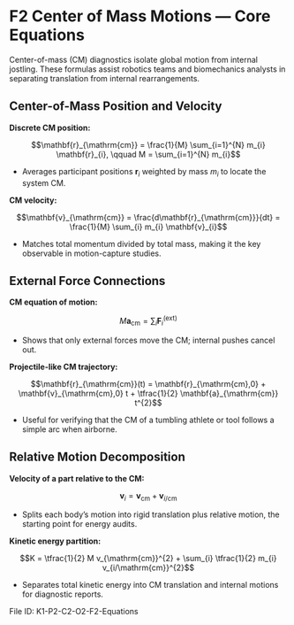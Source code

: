 # F2 Center of Mass Motions — Core Equations

Center-of-mass (CM) diagnostics isolate global motion from internal jostling. These formulas assist robotics teams and biomechanics analysts in separating translation from internal rearrangements.

## Center-of-Mass Position and Velocity
**Discrete CM position:**

$$\mathbf{r}_{\mathrm{cm}} = \frac{1}{M} \sum_{i=1}^{N} m_{i} \mathbf{r}_{i}, \qquad M = \sum_{i=1}^{N} m_{i}$$

- Averages participant positions $\mathbf{r}_{i}$ weighted by mass $m_{i}$ to locate the system CM.

**CM velocity:**

$$\mathbf{v}_{\mathrm{cm}} = \frac{d\mathbf{r}_{\mathrm{cm}}}{dt} = \frac{1}{M} \sum_{i} m_{i} \mathbf{v}_{i}$$

- Matches total momentum divided by total mass, making it the key observable in motion-capture studies.

## External Force Connections
**CM equation of motion:**

$$M \mathbf{a}_{\mathrm{cm}} = \sum_{i} \mathbf{F}_{i}^{\text{(ext)}}$$

- Shows that only external forces move the CM; internal pushes cancel out.

**Projectile-like CM trajectory:**

$$\mathbf{r}_{\mathrm{cm}}(t) = \mathbf{r}_{\mathrm{cm},0} + \mathbf{v}_{\mathrm{cm},0} t + \tfrac{1}{2} \mathbf{a}_{\mathrm{cm}} t^{2}$$

- Useful for verifying that the CM of a tumbling athlete or tool follows a simple arc when airborne.

## Relative Motion Decomposition
**Velocity of a part relative to the CM:**

$$\mathbf{v}_{i} = \mathbf{v}_{\mathrm{cm}} + \mathbf{v}_{i/\mathrm{cm}}$$

- Splits each body’s motion into rigid translation plus relative motion, the starting point for energy audits.

**Kinetic energy partition:**

$$K = \tfrac{1}{2} M v_{\mathrm{cm}}^{2} + \sum_{i} \tfrac{1}{2} m_{i} v_{i/\mathrm{cm}}^{2}$$

- Separates total kinetic energy into CM translation and internal motions for diagnostic reports.

File ID: K1-P2-C2-O2-F2-Equations

